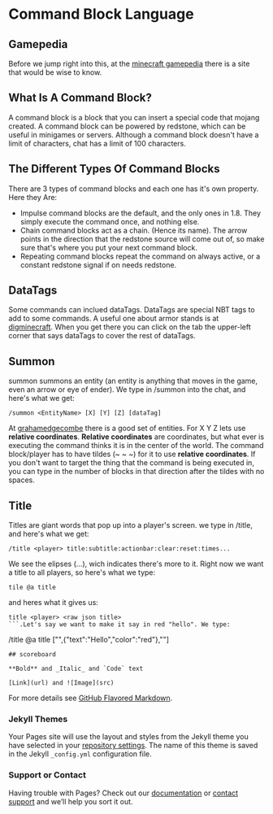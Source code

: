 # Command Block Language

## Gamepedia
Before we jump right into this, at the [minecraft gamepedia](https://minecraft.gamepedia.com/Command_Block) there is a site that would be wise to know.

## What Is A Command Block?
A command block is a block that you can insert a special code that mojang created. A command block can be powered by redstone, which can be useful in minigames or servers. Although a command block doesn't have a limit of characters, chat has a limit of 100 characters.

## The Different Types Of Command Blocks
There are 3 types of command blocks and each one has it's own property. Here they Are:
- Impulse command blocks are the default, and the only ones in 1.8. They simply execute the command once, and nothing else.
- Chain command blocks act as a chain. (Hence its name). The arrow points in the direction that the redstone source will    come out of, so make sure that's where you put your next command block. 
- Repeating command blocks repeat the command on always active, or a constant redstone signal if on needs redstone.

## DataTags
Some commands can inclued dataTags. DataTags are special NBT tags to add to some commands. A useful one about armor stands is at [digminecraft](https://www.digminecraft.com/data_tags/armor_stand.php). When you get there you can click on the tab the upper-left corner that says dataTags to cover the rest of dataTags.

## Summon
summon summons an entity (an entity is anything that moves in the game, even an arrow or eye of ender). We type in /summon into the chat, and here's what we get:

```
/summon <EntityName> [X] [Y] [Z] [dataTag]
``` 
At [grahamedgecombe](https://minecraft-ids.grahamedgecombe.com/entities) there is a good set of entities.
For X Y Z lets use **relative coordinates**. **Relative coordinates** are coordinates, but what ever is executing the command thinks it is in the center of the world. The command block/player has to have tildes (~ ~ ~) for it to use **relative coordinates**. If you don't want to target the thing that the command is being executed in, you can type in the number of blocks in that direction after the tildes with no spaces.

## Title
Titles are giant words that pop up into a player's screen. we type in /title, and here's what we get:
```
/title <player> title:subtitle:actionbar:clear:reset:times...
```
We see the elipses (...), wich indicates there's more to it. Right now we want a title to all players, so here's what we type:
```
tile @a title
```
and heres what it gives us:

```
title <player> <raw json title>
```.Let's say we want to make it say in red "hello". We type:
 ```
 /title @a title ["",{"text":"Hello","color":"red"},""]
```.
## scoreboard

**Bold** and _Italic_ and `Code` text

[Link](url) and ![Image](src)
```

For more details see [GitHub Flavored Markdown](https://guides.github.com/features/mastering-markdown/).

### Jekyll Themes

Your Pages site will use the layout and styles from the Jekyll theme you have selected in your [repository settings](https://github.com/dragon6810/dragon6810.github.io/settings). The name of this theme is saved in the Jekyll `_config.yml` configuration file.

### Support or Contact

Having trouble with Pages? Check out our [documentation](https://help.github.com/categories/github-pages-basics/) or [contact support](https://github.com/contact) and we’ll help you sort it out.
